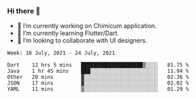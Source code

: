 ### Hi there 👋

<!--
**devcat37/devcat37** is a ✨ _special_ ✨ repository because its `README.md` (this file) appears on your GitHub profile.-->


- 🔭 I’m currently working on Chimicum application.
- 🌱 I’m currently learning Flutter/Dart.
- 👯 I’m looking to collaborate with UI designers.
<!-- - 🤔 I’m looking for help with ... -->

<!--START_SECTION:waka-->
```text
Week: 18 July, 2021 - 24 July, 2021

Dart    12 hrs 5 mins   ████████████████████▒░░░░   81.75 % 
Java    1 hr 45 mins    ███░░░░░░░░░░░░░░░░░░░░░░   11.94 % 
Other   20 mins         ▓░░░░░░░░░░░░░░░░░░░░░░░░   02.36 % 
JSON    17 mins         ▓░░░░░░░░░░░░░░░░░░░░░░░░   02.02 % 
YAML    11 mins         ▒░░░░░░░░░░░░░░░░░░░░░░░░   01.29 % 
```
<!--END_SECTION:waka-->
